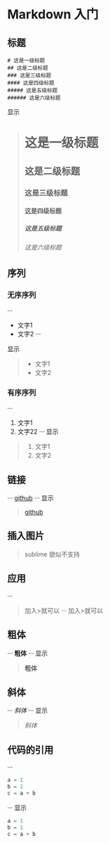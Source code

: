 
# Markdown 入门

## 标题

```
# 这是一级标题
## 这是二级标题
### 这是三级标题
#### 这是四级标题
##### 这是五级标题
###### 这是六级标题
```
显示

># 这是一级标题
>## 这是二级标题
>### 这是三级标题
>#### 这是四级标题
>##### 这是五级标题
>###### 这是六级标题

## 序列
### 无序序列
···
- 文字1
- 文字2
···

显示
>- 文字1
>- 文字2

### 有序序列
···
1. 文字1
2. 文字22
···
显示
>1. 文字1
>2. 文字2

## 链接

···
[github](https://github.com/chenglin5580)
···
显示
>[github](https://github.com/chenglin5580)



## 插入图片
>sublime 貌似不支持

## 应用
···
> 加入>就可以 
···
>  加入>就可以 

## 粗体
···
**粗体**
···
显示
> **粗体**

## 斜体
···
*斜体*
···
显示
> *斜体*

## 代码的引用
···

```python
a = 1
b = 1
c = a + b
```
···
显示
```python
a = 1
b = 1
c = a + b
```

